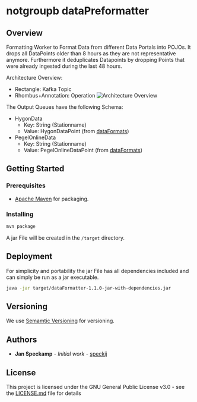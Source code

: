 
# notgroupb dataPreformatter

## Overview
Formatting Worker to Format Data from different Data Portals into POJOs. It drops all DataPoints older than 8 hours as they are not representative anymore. Furthermore it deduplicates Datapoints by dropping Points that were already ingested during the last 48 hours.

Architecture Overview:
 - Rectangle: Kafka Topic
 - Rhombus+Annotation: Operation
![Architecture Overview](https://user-images.githubusercontent.com/13851077/42758213-0f1be4c0-8903-11e8-826d-c80be2a00625.png)

The Output Queues have the following Schema:
 - HygonData
	 - Key: String (Stationname)
	 - Value: HygonDataPoint (from [dataFormats](https://github.com/CopernicusEOI2018studyproject/dataFormats))
- PegelOnlineData
	 - Key: String (Stationname)
	 - Value: PegelOnlineDataPoint (from [dataFormats](https://github.com/CopernicusEOI2018studyproject/dataFormats))

## Getting Started
### Prerequisites
 - [Apache Maven](https://maven.apache.org/) for packaging.
### Installing

```bash
mvn package
```
 A jar File will be created in the `/target` directory.

## Deployment
For simplicity and portability the jar File has all dependencies included and can simply be run as a jar executable.

```bash
java -jar target/dataFormatter-1.1.0-jar-with-dependencies.jar 
```


## Versioning

We use [Semamtic Versioning](http://semver.org/) for versioning.

## Authors

* **Jan Speckamp** - *Initial work* - [speckij](https://github.com/speckij)

## License

This project is licensed under the GNU General Public License v3.0 - see the [LICENSE.md](LICENSE.md) file for details
